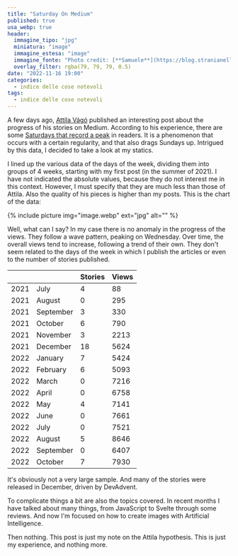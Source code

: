 ```yaml
---
title: "Saturday On Medium"
published: true
usa_webp: true
header:
  immagine_tipo: "jpg"
  miniatura: "image"
  immagine_estesa: "image"
  immagine_fonte: "Photo credit: [**Samuele**](https://blog.stranianelli.com/)"
  overlay_filter: rgba(79, 79, 79, 0.5)
date: "2022-11-16 19:00"
categories:
  - indice delle cose notevoli
tags:
  - indice delle cose notevoli
---
```


A few days ago, [Attila Vágó](https://attilavago.medium.com/) published an interesting post about the progress of his stories on Medium. According to his experience, there are some [Saturdays that record a peak](https://attilavago.medium.com/saturdays-are-weird-on-medium-31b1fbdf6631) in readers. It is a phenomenon that occurs with a certain regularity, and that also drags Sundays up. Intrigued by this data, I decided to take a look at my statics.

I lined up the various data of the days of the week, dividing them into groups of 4 weeks, starting with my first post (in the summer of 2021). I have not indicated the absolute values, because they do not interest me in this context. However, I must specify that they are much less than those of Attila. Also the quality of his pieces is higher than my posts. This is the chart of the data:

{% include picture img="image.webp" ext="jpg" alt="" %}

Well, what can I say? In my case there is no anomaly in the progress of the views. They follow a wave pattern, peaking on Wednesday. Over time, the overall views tend to increase, following a trend of their own. They don't seem related to the days of the week in which I publish the articles or even to the number of stories published.

|      |           | Stories | Views |
| ---- | --------- | ------- | ----- |
| 2021 | July      | 4       | 88    |
| 2021 | August    | 0       | 295   |
| 2021 | September | 3       | 330   |
| 2021 | October   | 6       | 790   |
| 2021 | November  | 3       | 2213  |
| 2021 | December  | 18      | 5624  |
| 2022 | January   | 7       | 5424  |
| 2022 | February  | 6       | 5093  |
| 2022 | March     | 0       | 7216  |
| 2022 | April     | 0       | 6758  |
| 2022 | May       | 4       | 7141  |
| 2022 | June      | 0       | 7661  |
| 2022 | July      | 0       | 7521  |
| 2022 | August    | 5       | 8646  |
| 2022 | September | 0       | 6407  |
| 2022 | October   | 7       | 7930  |

It's obviously not a very large sample. And many of the stories were released in December, driven by DevAdvent.

To complicate things a bit are also the topics covered. In recent months I have talked about many things, from JavaScript to Svelte through some reviews. And now I'm focused on how to create images with Artificial Intelligence.

Then nothing. This post is just my note on the Attila hypothesis. This is just my experience, and nothing more.

